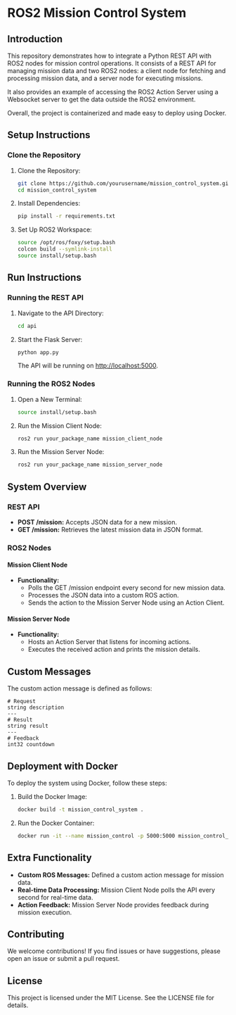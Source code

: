 # ROS2 Mission Control System

## Introduction
This repository demonstrates how to integrate a Python REST API with ROS2 nodes for mission control operations. It consists of a REST API for managing mission data and two ROS2 nodes: a client node for fetching and processing mission data, and a server node for executing missions.

It also provides an example of accessing the ROS2 Action Server using a Websocket server to get the data outside the ROS2 environment.

Overall, the project is containerized and made easy to deploy using Docker.

## Setup Instructions

### Clone the Repository
1. Clone the Repository:
   ```bash
   git clone https://github.com/yourusername/mission_control_system.git
   cd mission_control_system
   ```

2. Install Dependencies:
   ```bash
   pip install -r requirements.txt
   ```

3. Set Up ROS2 Workspace:
   ```bash
   source /opt/ros/foxy/setup.bash
   colcon build --symlink-install
   source install/setup.bash
   ```

## Run Instructions

### Running the REST API
1. Navigate to the API Directory:
   ```bash
   cd api
   ```

2. Start the Flask Server:
   ```bash
   python app.py
   ```
   The API will be running on [http://localhost:5000](http://localhost:5000).

### Running the ROS2 Nodes
1. Open a New Terminal:
   ```bash
   source install/setup.bash
   ```

2. Run the Mission Client Node:
   ```bash
   ros2 run your_package_name mission_client_node
   ```

3. Run the Mission Server Node:
   ```bash
   ros2 run your_package_name mission_server_node
   ```

## System Overview

### REST API
- **POST /mission:** Accepts JSON data for a new mission.
- **GET /mission:** Retrieves the latest mission data in JSON format.

### ROS2 Nodes

#### Mission Client Node
- **Functionality:** 
  - Polls the GET /mission endpoint every second for new mission data.
  - Processes the JSON data into a custom ROS action.
  - Sends the action to the Mission Server Node using an Action Client.

#### Mission Server Node
- **Functionality:** 
  - Hosts an Action Server that listens for incoming actions.
  - Executes the received action and prints the mission details.

## Custom Messages
The custom action message is defined as follows:

```
# Request
string description
---
# Result
string result
---
# Feedback
int32 countdown
```

## Deployment with Docker
To deploy the system using Docker, follow these steps:

1. Build the Docker Image:
   ```bash
   docker build -t mission_control_system .
   ```

2. Run the Docker Container:
   ```bash
   docker run -it --name mission_control -p 5000:5000 mission_control_system
   ```

## Extra Functionality
- **Custom ROS Messages:** Defined a custom action message for mission data.
- **Real-time Data Processing:** Mission Client Node polls the API every second for real-time data.
- **Action Feedback:** Mission Server Node provides feedback during mission execution.

## Contributing
We welcome contributions! If you find issues or have suggestions, please open an issue or submit a pull request.

## License
This project is licensed under the MIT License. See the LICENSE file for details.

